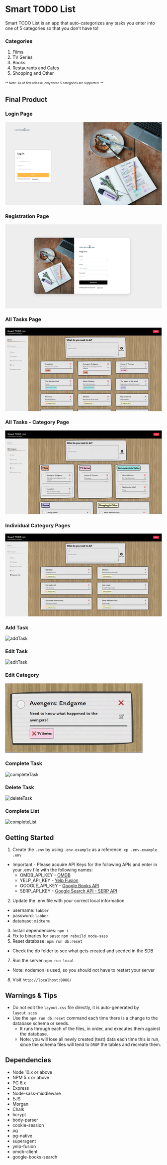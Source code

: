 # Smart TODO List
Smart TODO List is an app that auto-categorizes any tasks you enter into one of 5 categories so that you don't have to!

### Categories
1. Films
2. TV Series
3. Books
4. Restaurants and Cafes
5. Shopping and Other

<sub><sup> ** Note: As of first release, only these 5 categories are supported. ** </sup></sub>

## Final Product

### Login Page
![login](https://github.com/mhmozaffari1985/LHL-midterm-project/blob/master/docs/login-page.png?raw=true)

### Registration Page
![registration](https://github.com/mhmozaffari1985/LHL-midterm-project/blob/master/docs/register-page.png?raw=true)

### All Tasks Page
![allTasks](https://github.com/mhmozaffari1985/LHL-midterm-project/blob/master/docs/tasks-page.png?raw=true)

### All Tasks - Category Page
![allTasksCategorized](https://github.com/mhmozaffari1985/LHL-midterm-project/blob/master/docs/categories-page.png?raw=true)

### Individual Category Pages
![categoryTasks](https://github.com/mhmozaffari1985/LHL-midterm-project/blob/master/docs/subcategory-page.png?raw=true)

### Add Task
![addTask]()

### Edit Task
![editTask](https://github.com/mhmozaffari1985/LHL-midterm-project/blob/master/docs/edit-button.gif?raw=true)

### Edit Category
![editCategory](https://github.com/mhmozaffari1985/LHL-midterm-project/blob/master/docs/edit-category.gif?raw=true)

### Complete Task
![completeTask]()

### Delete Task
![deleteTask]()

### Complete List
![completeList]()


## Getting Started

1. Create the `.env` by using `.env.example` as a reference: `cp .env.example .env`
  - Important - Please acquire API Keys for the following APIs and enter in your .env file with the following names:
    * OMDB_API_KEY - [OMDB](https://www.omdbapi.com/)
    * YELP_API_KEY - [Yelp Fusion](https://www.yelp.com/developers/documentation/v3)
    * GOOGLE_API_KEY - [Google Books API](https://developers.google.com/books/docs/v1/using)
    * SERP_API_KEY - [Google Search API - SERP API](https://serpapi.com/)
  
2. Update the .env file with your correct local information 
  - username: `labber` 
  - password: `labber` 
  - database: `midterm`
3. Install dependencies: `npm i`
4. Fix to binaries for sass: `npm rebuild node-sass`
5. Reset database: `npm run db:reset`
  - Check the db folder to see what gets created and seeded in the SDB
7. Run the server: `npm run local`
  - Note: nodemon is used, so you should not have to restart your server
8. Visit `http://localhost:8080/`

## Warnings & Tips

- Do not edit the `layout.css` file directly, it is auto-generated by `layout.scss`
- Use the `npm run db:reset` command each time there is a change to the database schema or seeds. 
  - It runs through each of the files, in order, and executes them against the database. 
  - Note: you will lose all newly created (test) data each time this is run, since the schema files will tend to `DROP` the tables and recreate them.

## Dependencies

- Node 10.x or above
- NPM 5.x or above
- PG 6.x
- Express
- Node-sass-middleware
- EJS
- Morgan
- Chalk
- bcrypt
- body-parser
- cookie-session
- pg
- pg-native
- superagent
- yelp-fusion
- omdb-client
- google-books-search
